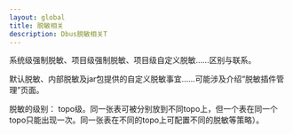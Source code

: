 ```yaml
---
layout: global
title: 脱敏相关
description: Dbus脱敏相关T
---
```


系统级强制脱敏、项目级强制脱敏、项目级自定义脱敏……区别与联系。

默认脱敏、内部脱敏及jar包提供的自定义脱敏事宜……可能涉及介绍“脱敏插件管理”页面。

 

脱敏的级别： topo级。同一张表可被分别放到不同topo上，但一个表在同一个topo只能出现一次。同一张表在不同的topo上可配置不同的脱敏等策略）。